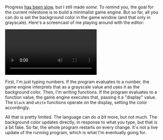 Progress [has been slow](/daily/2025-04-01), but I still made _some_. To remind
you, the goal for the current milestone is to build a minimalist game engine.
But so far, all you can do is set the background color in the game window (and
that only in grayscale). Here's a screencast of me playing around with the
editor:

<video controls>
    <source src="2025-04-02/crosscut-demo.webm" />
</video>

First, I'm just typing numbers. If the program evaluates to a number, the game
engine interprets that as a grayscale value and uses it as the background color.
Then, I'm writing functions. If the program evaluates to a function value, the
game engine executes that, passing it a "display" value. The `black` and `white`
functions operate on the display, setting the color accordingly.

All that is pretty limited. The language can do _a bit_ more, but not much. The
background color updates directly, in response to what you type, but that is a
bit fake. So far, the whole program restarts on every change. It's not a live
update of the running program, which is what I'm eventually going for.
